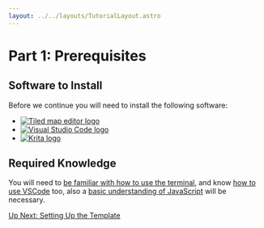 ```yaml
---
layout: ../../layouts/TutorialLayout.astro
---
```


# Part 1: Prerequisites

## Software to Install

Before we continue you will need to install the following software:

<ul class="display">
    <li>
        <a href="http://www.mapeditor.org/"><img alt="Tiled map editor logo" src="/img/tutorial/tiled-logo-header.png"/></a>
    </li>
    <li>
        <a href="https://code.visualstudio.com/"><img alt="Visual Studio Code logo" src="/img/tutorial/visualstudiocode-logo.png"/></a>
    </li>
    <li>
        <a href="https://krita.org/en/"><img alt="Krita logo" src="/img/tutorial/krita-logo.png"/></a>
    </li>
</ul>

## Required Knowledge

You will need to [be familiar with how to use the terminal](https://towardsdatascience.com/a-quick-guide-to-using-command-line-terminal-96815b97b955), and know [how to use VSCode](https://code.visualstudio.com/docs/introvideos/basics) too, also a [basic understanding of JavaScript](https://developer.mozilla.org/en-US/docs/Web/JavaScript/Guide) will be necessary.

<a href="/tutorial/part-2-setting-up" class="next">Up Next: Setting Up the Template</a>
